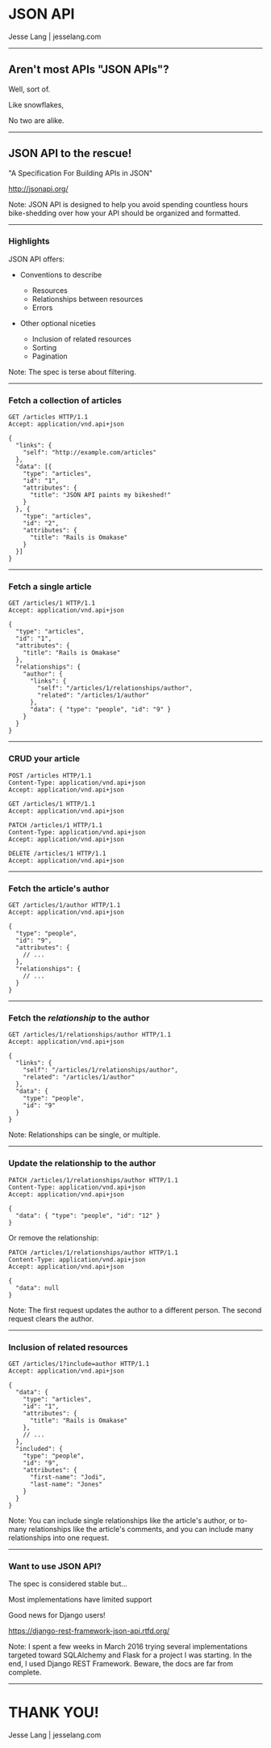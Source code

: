 # JSON API
Jesse Lang | jesselang.com

---

## Aren't most APIs "JSON APIs"?

Well, sort of.
<!-- .element: class="fragment" data-fragment-index="1" -->

Like snowflakes,
<!-- .element: class="fragment" data-fragment-index="2" -->

No two are alike.
<!-- .element: class="fragment" data-fragment-index="3" -->

---

## JSON API to the rescue!

"A Specification For Building APIs in JSON"

http://jsonapi.org/

Note:
JSON API is designed to help you avoid spending countless hours
bike-shedding over how your API should be organized and formatted.

---

### Highlights

JSON API offers:

* Conventions to describe
    * Resources
    * Relationships between resources
    * Errors

* Other optional niceties
    * Inclusion of related resources
    * Sorting
    * Pagination

Note:
The spec is terse about filtering.

---

### Fetch a collection of articles

```
GET /articles HTTP/1.1
Accept: application/vnd.api+json
```
```
{
  "links": {
    "self": "http://example.com/articles"
  },
  "data": [{
    "type": "articles",
    "id": "1",
    "attributes": {
      "title": "JSON API paints my bikeshed!"
    }
  }, {
    "type": "articles",
    "id": "2",
    "attributes": {
      "title": "Rails is Omakase"
    }
  }]
}
```

---

### Fetch a single article

```
GET /articles/1 HTTP/1.1
Accept: application/vnd.api+json
```
```
{
  "type": "articles",
  "id": "1",
  "attributes": {
    "title": "Rails is Omakase"
  },
  "relationships": {
    "author": {
      "links": {
        "self": "/articles/1/relationships/author",
        "related": "/articles/1/author"
      },
      "data": { "type": "people", "id": "9" }
    }
  }
}
```

---

### CRUD your article

```
POST /articles HTTP/1.1
Content-Type: application/vnd.api+json
Accept: application/vnd.api+json
```
```
GET /articles/1 HTTP/1.1
Accept: application/vnd.api+json
```
```
PATCH /articles/1 HTTP/1.1
Content-Type: application/vnd.api+json
Accept: application/vnd.api+json
```
```
DELETE /articles/1 HTTP/1.1
Accept: application/vnd.api+json
```

---

### Fetch the article's author

```
GET /articles/1/author HTTP/1.1
Accept: application/vnd.api+json
```
```
{
  "type": "people",
  "id": "9",
  "attributes": {
    // ...
  },
  "relationships": {
    // ...
  }
}
```

---

### Fetch the *relationship* to the author

```
GET /articles/1/relationships/author HTTP/1.1
Accept: application/vnd.api+json
```
```
{
  "links": {
    "self": "/articles/1/relationships/author",
    "related": "/articles/1/author"
  },
  "data": {
    "type": "people",
    "id": "9"
  }
}
```

Note:
Relationships can be single, or multiple.

---

### Update the relationship to the author

```
PATCH /articles/1/relationships/author HTTP/1.1
Content-Type: application/vnd.api+json
Accept: application/vnd.api+json

{
  "data": { "type": "people", "id": "12" }
}
```
Or remove the relationship:
```
PATCH /articles/1/relationships/author HTTP/1.1
Content-Type: application/vnd.api+json
Accept: application/vnd.api+json

{
  "data": null
}
```

Note:
The first request updates the author to a different person.
The second request clears the author.

---

### Inclusion of related resources

```
GET /articles/1?include=author HTTP/1.1
Accept: application/vnd.api+json
```
```
{
  "data": {
    "type": "articles",
    "id": "1",
    "attributes": {
      "title": "Rails is Omakase"
    },
    // ...
  },
  "included": {
    "type": "people",
    "id": "9",
    "attributes": {
      "first-name": "Jodi",
      "last-name": "Jones"
    }
  }
}
```

Note:
You can include single relationships like the article's author, or to-many
relationships like the article's comments, and you can include many
relationships into one request.

---

### Want to use JSON API?

The spec is considered stable but...
<!-- .element: class="fragment" data-fragment-index="1" -->

Most implementations have limited support
<!-- .element: class="fragment" data-fragment-index="2" -->


Good news for Django users!
<!-- .element: class="fragment" data-fragment-index="3" -->

https://django-rest-framework-json-api.rtfd.org/
<!-- .element: class="fragment" data-fragment-index="3" -->

Note:
I spent a few weeks in March 2016 trying several implementations
targeted toward SQLAlchemy and Flask for a project I was starting.
In the end, I used Django REST Framework. Beware, the docs are
far from complete.

---

# THANK YOU!
Jesse Lang | jesselang.com
